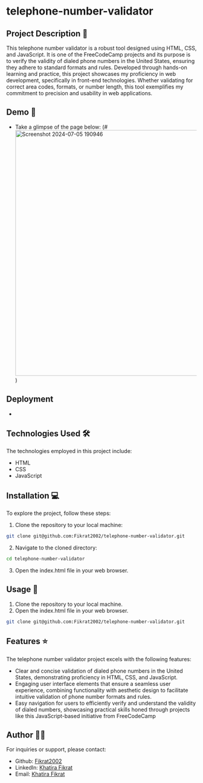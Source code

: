 # telephone-number-validator

## Project Description 📝

This telephone number validator is a robust tool designed using HTML, CSS, and JavaScript. It is one of the FreeCodeCamp projects and its purpose is to verify the validity of dialed phone numbers in the United States, ensuring they adhere to standard formats and rules. Developed through hands-on learning and practice, this project showcases my proficiency in web development, specifically in front-end technologies. Whether validating for correct area codes, formats, or number length, this tool exemplifies my commitment to precision and usability in web applications.

## Demo 📸

- Take a glimpse of the page below: 
(#<img width="648" alt="Screenshot 2024-07-05 190946" src="https://github.com/Fikrat2002/telephone-number-validator/assets/168417613/12362a11-43ba-41f8-b73f-ef0bcf5461ac">)

## Deployment
- 

## Technologies Used 🛠️

The technologies employed in this project include:

- HTML
- CSS
- JavaScript

## Installation 💻

To explore the project, follow these steps:

1. Clone the repository to your local machine:

```bash
git clone git@github.com:Fikrat2002/telephone-number-validator.git
```

2. Navigate to the cloned directory:

```bash
cd telephone-number-validator
```

3. Open the index.html file in your web browser.

## Usage 🎯

1. Clone the repository to your local machine.
2. Open the index.html file in your web browser.

```bash
git clone git@github.com:Fikrat2002/telephone-number-validator.git
```

## Features ⭐

The telephone number validator project excels with the following features:
- Clear and concise validation of dialed phone numbers in the United States, demonstrating proficiency in HTML, CSS, and JavaScript.
- Engaging user interface elements that ensure a seamless user experience, combining functionality with aesthetic design to facilitate intuitive validation of phone number formats and rules.
- Easy navigation for users to efficiently verify and understand the validity of dialed numbers, showcasing practical skills honed through projects like this JavaScript-based initiative from FreeCodeCamp
## Author 👩‍💻

For inquiries or support, please contact:

- Github: [Fikrat2002](https://github.com/Fikrat2002)
- LinkedIn: [Khatira Fikrat](https://www.linkedin.com/in/khatira-fikrat-671404311)
- Email: [Khatira Fikrat](fekratkhatira@gmail.com)
